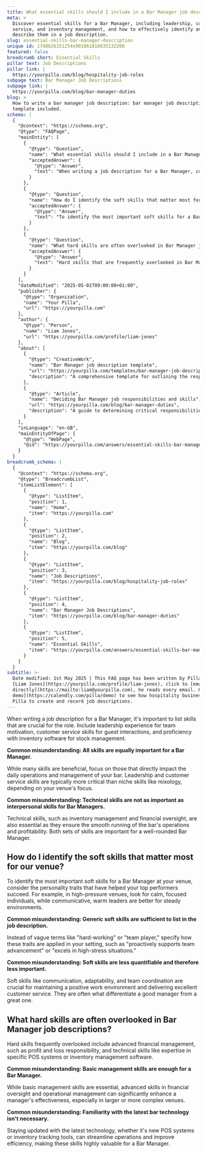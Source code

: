 ```yaml
---
title: What essential skills should I include in a Bar Manager job description?
meta: >
  Discover essential skills for a Bar Manager, including leadership, customer
  service, and inventory management, and how to effectively identify and
  describe them in a job description.
slug: essential-skills-bar-manager-description
unique id: 1748626151254x901861816635132200
featured: false
breadcrumb short: Essential Skills
pillar text: Job Descriptions
pillar link: |
  https://yourpilla.com/blog/hospitality-job-roles
subpage text: Bar Manager Job Descriptions
subpage link: |
  https://yourpilla.com/blog/bar-manager-duties
blog: >
  How to write a bar manager job description: bar manager job description
  template included.
schema: |
  {
    "@context": "https://schema.org",
    "@type": "FAQPage",
    "mainEntity": [
      {
        "@type": "Question",
        "name": "What essential skills should I include in a Bar Manager job description?",
        "acceptedAnswer": {
          "@type": "Answer",
          "text": "When writing a job description for a Bar Manager, consider the skills that directly impact daily operations and management. Essential skills include leadership experience for motivating the team, customer service skills for guest interactions, and proficiency in inventory software for effective stock management. These skills ensure that the Bar Manager can handle both the interpersonal and technical aspects of running a bar effectively."
        }
      },
      {
        "@type": "Question",
        "name": "How do I identify the soft skills that matter most for our venue?",
        "acceptedAnswer": {
          "@type": "Answer",
          "text": "To identify the most important soft skills for a Bar Manager at your venue, assess the traits that have been successful in your setting. For high-pressure venues, seek individuals who are calm and focused. For a steadier environment, warm and communicative leaders are more suitable. Specify how these traits benefit your venue rather than using generic terms."
        }
      },
      {
        "@type": "Question",
        "name": "What hard skills are often overlooked in Bar Manager job descriptions?",
        "acceptedAnswer": {
          "@type": "Answer",
          "text": "Hard skills that are frequently overlooked in Bar Manager job descriptions include advanced financial management skills like being responsible for profit and loss, as well as technical skills such as expertise in specific POS systems or inventory management software. These skills are critical for improving a manager's effectiveness in complex venues and should be considered along with basic management skills."
        }
      }
    ],
    "dateModified": "2025-05-01T09:00:00+01:00",
    "publisher": {
      "@type": "Organization",
      "name": "Your Pilla",
      "url": "https://yourpilla.com"
    },
    "author": {
      "@type": "Person",
      "name": "Liam Jones",
      "url": "https://yourpilla.com/profile/liam-jones"
    },
    "about": [
      {
        "@type": "CreativeWork",
        "name": "Bar Manager job description template",
        "url": "https://yourpilla.com/templates/bar-manager-job-description",
        "description": "A comprehensive template for outlining the responsibilities and necessary skills for a Bar Manager."
      },
      {
        "@type": "Article",
        "name": "Deciding Bar Manager job responsibilities and skills",
        "url": "https://yourpilla.com/blog/bar-manager-duties",
        "description": "A guide to determining critical responsibilities and skills needed for a Bar Manager to succeed in various types of venues."
      }
    ],
    "inLanguage": "en-GB",
    "mainEntityOfPage": {
      "@type": "WebPage",
      "@id": "https://yourpilla.com/answers/essential-skills-bar-manager-description"
    }
  }
breadcrumb_schema: |
  {
    "@context": "https://schema.org",
    "@type": "BreadcrumbList",
    "itemListElement": [
      {
        "@type": "ListItem",
        "position": 1,
        "name": "Home",
        "item": "https://yourpilla.com"
      },
      {
        "@type": "ListItem",
        "position": 2,
        "name": "Blog",
        "item": "https://yourpilla.com/blog"
      },
      {
        "@type": "ListItem",
        "position": 3,
        "name": "Job Descriptions",
        "item": "https://yourpilla.com/blog/hospitality-job-roles"
      },
      {
        "@type": "ListItem",
        "position": 4,
        "name": "Bar Manager Job Descriptions",
        "item": "https://yourpilla.com/blog/bar-manager-duties"
      },
      {
        "@type": "ListItem",
        "position": 5,
        "name": "Essential Skills",
        "item": "https://yourpilla.com/answers/essential-skills-bar-manager-description"
      }
    ]
  }
subtitle: >-
  Date modified: 1st May 2025 | This FAQ page has been written by Pilla Founder,
  [Liam Jones](https://yourpilla.com/profile/liam-jones), click to [email Liam
  directly](https://mailto:liam@yourpilla.com), he reads every email. Or [book a
  demo](https://calendly.com/pilla/demo) to see how hospitality businesses use
  Pilla to create and record job descriptions.
---
```

When writing a job description for a Bar Manager, it's important to list skills that are crucial for the role. Include leadership experience for team motivation, customer service skills for guest interactions, and proficiency with inventory software for stock management.

**Common misunderstanding: All skills are equally important for a Bar Manager.**

While many skills are beneficial, focus on those that directly impact the daily operations and management of your bar. Leadership and customer service skills are typically more critical than niche skills like mixology, depending on your venue's focus.

**Common misunderstanding: Technical skills are not as important as interpersonal skills for Bar Managers.**

Technical skills, such as inventory management and financial oversight, are also essential as they ensure the smooth running of the bar's operations and profitability. Both sets of skills are important for a well-rounded Bar Manager.

## How do I identify the soft skills that matter most for our venue?

To identify the most important soft skills for a Bar Manager at your venue, consider the personality traits that have helped your top performers succeed. For example, in high-pressure venues, look for calm, focused individuals, while communicative, warm leaders are better for steady environments.

**Common misunderstanding: Generic soft skills are sufficient to list in the job description.**

Instead of vague terms like "hard-working" or "team player," specify how these traits are applied in your setting, such as "proactively supports team advancement" or "excels in high-stress situations."

**Common misunderstanding: Soft skills are less quantifiable and therefore less important.**

Soft skills like communication, adaptability, and team coordination are crucial for maintaining a positive work environment and delivering excellent customer service. They are often what differentiate a good manager from a great one.

## What hard skills are often overlooked in Bar Manager job descriptions?

Hard skills frequently overlooked include advanced financial management, such as profit and loss responsibility, and technical skills like expertise in specific POS systems or inventory management software.

**Common misunderstanding: Basic management skills are enough for a Bar Manager.**

While basic management skills are essential, advanced skills in financial oversight and operational management can significantly enhance a manager's effectiveness, especially in larger or more complex venues.

**Common misunderstanding: Familiarity with the latest bar technology isn't necessary.**

Staying updated with the latest technology, whether it's new POS systems or inventory tracking tools, can streamline operations and improve efficiency, making these skills highly valuable for a Bar Manager.
